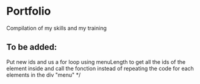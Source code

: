 # Portfolio
Compilation of my skills and my training
## To be added: 
Put new ids and us a for loop using menuLength to get all the ids of the element inside and call the fonction instead of repeating the code for each elements in the div "menu" */

